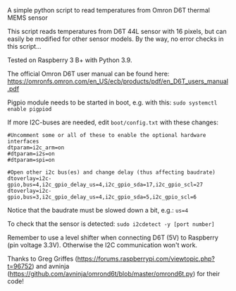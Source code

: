 A simple python script to read temperatures from Omron D6T thermal MEMS sensor

This script reads temperatures from D6T 44L sensor with 16 pixels, but can easily be modified for other sensor models. By the way, no error checks in this script...

Tested on Raspberry 3 B+ with Python 3.9. 

The official Omron D6T user manual can be found here: https://omronfs.omron.com/en_US/ecb/products/pdf/en_D6T_users_manual.pdf

Pigpio module needs to be started in boot, e.g. with this:
`sudo systemctl enable pigpiod`

If more I2C-buses are needed, edit `boot/config.txt` with these changes:

```
#Uncomment some or all of these to enable the optional hardware interfaces
dtparam=i2c_arm=on
#dtparam=i2s=on
#dtparam=spi=on

#Open other i2c bus(es) and change delay (thus affecting baudrate)
dtoverlay=i2c-gpio,bus=4,i2c_gpio_delay_us=4,i2c_gpio_sda=17,i2c_gpio_scl=27
dtoverlay=i2c-gpio,bus=3,i2c_gpio_delay_us=4,i2c_gpio_sda=5,i2c_gpio_scl=6
```
Notice that the baudrate must be slowed down a bit, e.g.: `us=4`

To check that the sensor is detected:
`sudo i2cdetect -y [port number]`

Remember to use a level shifter when connecting D6T (5V) to Raspberry (pin voltage 3.3V). Otherwise the I2C communication won't work.   

Thanks to Greg Griffes (https://forums.raspberrypi.com/viewtopic.php?t=96752) and avninja (https://github.com/avninja/omrond6t/blob/master/omrond6t.py) for their code!

